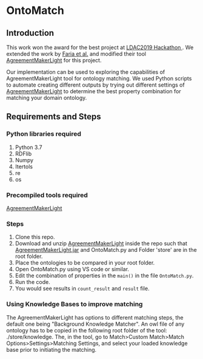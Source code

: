 # OntoMatch

## Introduction

This work won the award for the best project at [LDAC2019 Hackathon ](http://linkedbuildingdata.net/ldac2019/summerschool/). We extended the work by [Faria et al.](https://www.semanticscholar.org/paper/The-AgreementMakerLight-Ontology-Matching-System-Faria-Pesquita/b1b2a1db535e90b9b192c92b55a5e9e0375f2f0f) and modified their tool [AgreementMakerLight](https://github.com/AgreementMakerLight/AML-Project/releases) for this project.

Our implementation can be used to exploring the capabilities of AgreementMakerLight tool for ontology matching. We used Python scripts to automate creating different outputs by trying out different settings of [AgreementMakerLight](https://github.com/AgreementMakerLight/AML-Project/releases) to determine the best property combination for matching your domain ontology.

## Requirements and Steps

### Python libraries required

1. Python 3.7
2. RDFlib
3. Numpy
4. Itertols
5. re
6. os

### Precompiled tools required

 [AgreementMakerLight](https://github.com/AgreementMakerLight/AML-Project/releases)

### Steps

1. Clone this repo.
2. Download and unzip [AgreementMakerLight](https://github.com/AgreementMakerLight/AML-Project/releases) inside the repo such that  [AgreementMakerLight.jar](https://github.com/AgreementMakerLight/AML-Project/releases) and OntoMatch.py and Folder 'store' are in the root folder.
3. Place the ontologies to be compared in your root folder.
4. Open OntoMatch.py using VS code or similar.
5. Edit the combination of properties in the `main()` in the file `OntoMatch.py`. 
6. Run the code.
7. You would see results in `count_result` and `result` file.

### Using Knowledge Bases to improve matching
The AgreementMakerLight has options to different matching steps, the default one being "Background Knowledge Matcher". An owl file of any ontology has to be copied in the following root folder of the tool: ./store/knowledge. The, in the tool, go to Match>Custom Match>Match Options>Settings>Matching Settings, and select your loaded knowledge base prior to initiating the matching. 


